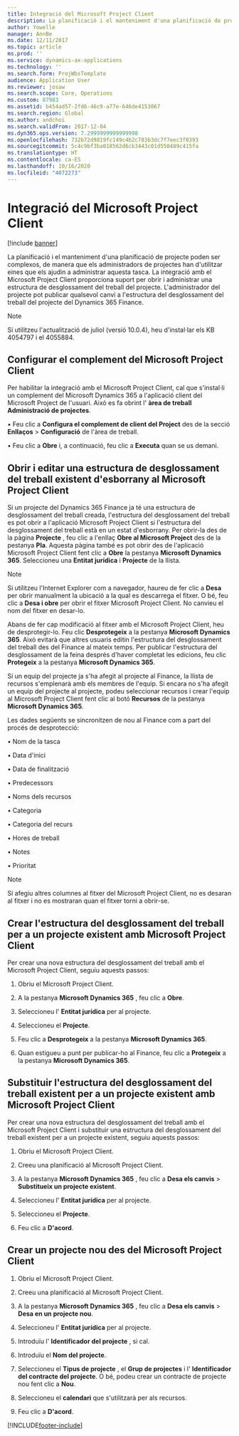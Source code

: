 ```yaml
---
title: Integració del Microsoft Project Client
description: La planificació i el manteniment d'una planificació de projecte poden ser complexos, de manera que els administradors de projectes han d'utilitzar eines que els ajudin a administrar aquesta tasca. La integració amb el Microsoft Project Client proporciona suport per obrir i administrar una estructura de desglossament del treball del projecte.
author: Yowelle
manager: AnnBe
ms.date: 12/11/2017
ms.topic: article
ms.prod: ''
ms.service: dynamics-ax-applications
ms.technology: ''
ms.search.form: ProjWbsTemplate
audience: Application User
ms.reviewer: josaw
ms.search.scope: Core, Operations
ms.custom: 87983
ms.assetid: b454ad57-2fd6-46c9-a77e-646de4153067
ms.search.region: Global
ms.author: andchoi
ms.search.validFrom: 2017-12-04
ms.dyn365.ops.version: 7.2999999999999998
ms.openlocfilehash: 732b72d9819fc149c4b2c783b3dc7f7eec3f0393
ms.sourcegitcommit: 5c4c9bf3ba018562d6cb3443c01d550489c415fa
ms.translationtype: HT
ms.contentlocale: ca-ES
ms.lasthandoff: 10/16/2020
ms.locfileid: "4072273"
---
```

# <a name="microsoft-project-client-integration"></a>Integració del Microsoft Project Client

[!include [banner](../includes/banner.md)]

La planificació i el manteniment d'una planificació de projecte poden ser complexos, de manera que els administradors de projectes han d'utilitzar eines que els ajudin a administrar aquesta tasca. La integració amb el Microsoft Project Client proporciona suport per obrir i administrar una estructura de desglossament del treball del projecte. L'administrador del projecte pot publicar qualsevol canvi a l'estructura del desglossament del treball del projecte del Dynamics 365 Finance.

> [!NOTE]
> Si utilitzeu l'actualització de juliol (versió 10.0.4), heu d'instal·lar els KB 4054797 i el 4055884.

## <a name="configure-the-microsoft-project-client-add-in"></a>Configurar el complement del Microsoft Project Client
Per habilitar la integració amb el Microsoft Project Client, cal que s'instal·li un complement del Microsoft Dynamics 365 a l'aplicació client del Microsoft Project de l'usuari. Això es fa obrint l' **àrea de treball Administració de projectes**.

• Feu clic a **Configura el complement de client del Project** des de la secció **Enllaços** > **Configuració** de l'àrea de treball.

• Feu clic a **Obre** i, a continuació, feu clic a **Executa** quan se us demani.

## <a name="open-and-edit-an-existing-draft-work-breakdown-structure-in-microsoft-project-client"></a>Obrir i editar una estructura de desglossament del treball existent d'esborrany al Microsoft Project Client
Si un projecte del Dynamics 365 Finance ja té una estructura de desglossament del treball creada, l'estructura del desglossament del treball es pot obrir a l'aplicació Microsoft Project Client si l'estructura del desglossament del treball està en un estat d'esborrany. Per obrir-la des de la pàgina **Projecte** , feu clic a l'enllaç **Obre al Microsoft Project** des de la pestanya **Pla**. Aquesta pàgina també es pot obrir des de l'aplicació Microsoft Project Client fent clic a **Obre** la pestanya **Microsoft Dynamics 365**. Seleccioneu una **Entitat jurídica** i **Projecte** de la llista.

> [!NOTE]
> Si utilitzeu l'Internet Explorer com a navegador, haureu de fer clic a **Desa** per obrir manualment la ubicació a la qual es descarrega el fitxer. O bé, feu clic a **Desa i obre** per obrir el fitxer Microsoft Project Client. No canvieu el nom del fitxer en desar-lo.

Abans de fer cap modificació al fitxer amb el Microsoft Project Client, heu de desprotegir-lo. Feu clic **Desprotegeix** a la pestanya **Microsoft Dynamics 365**. Això evitarà que altres usuaris editin l'estructura del desglossament del treball des del Finance al mateix temps. Per publicar l'estructura del desglossament de la feina després d'haver completat les edicions, feu clic **Protegeix** a la pestanya **Microsoft Dynamics 365**.

Si un equip del projecte ja s'ha afegit al projecte al Finance, la llista de recursos s'emplenarà amb els membres de l'equip. Si encara no s'ha afegit un equip del projecte al projecte, podeu seleccionar recursos i crear l'equip al Microsoft Project Client fent clic al botó **Recursos** de la pestanya **Microsoft Dynamics 365**. 

Les dades següents se sincronitzen de nou al Finance com a part del procés de desprotecció:

• Nom de la tasca

• Data d'inici

• Data de finalització

• Predecessors

• Noms dels recursos

• Categoria

• Categoria del recurs

• Hores de treball

• Notes

• Prioritat

> [!NOTE]
> Si afegiu altres columnes al fitxer del Microsoft Project Client, no es desaran al fitxer i no es mostraran quan el fitxer torni a obrir-se.

## <a name="create-the-work-breakdown-structure-for-an-existing-project-using-microsoft-project-client"></a>Crear l'estructura del desglossament del treball per a un projecte existent amb Microsoft Project Client
Per crear una nova estructura del desglossament del treball amb el Microsoft Project Client, seguiu aquests passos:


1.  Obriu el Microsoft Project Client.

2.  A la pestanya **Microsoft Dynamics 365** , feu clic a **Obre**.

3.  Seleccioneu l' **Entitat jurídica** per al projecte.

4.  Seleccioneu el **Projecte**.

5.  Feu clic a **Desprotegeix** a la pestanya **Microsoft Dynamics 365**.

6.  Quan estigueu a punt per publicar-ho al Finance, feu clic a **Protegeix** a la pestanya **Microsoft Dynamics 365**.

## <a name="replace-the-existing-work-breakdown-structure-for-an-existing-project-using-microsoft-project-client"></a>Substituir l'estructura del desglossament del treball existent per a un projecte existent amb Microsoft Project Client
Per crear una nova estructura del desglossament del treball amb el Microsoft Project Client i substituir una estructura del desglossament del treball existent per a un projecte existent, seguiu aquests passos:

1.  Obriu el Microsoft Project Client.

2.  Creeu una planificació al Microsoft Project Client.

3.  A la pestanya **Microsoft Dynamics 365** , feu clic a **Desa els canvis** > **Substitueix un projecte existent**.

4.  Seleccioneu l' **Entitat jurídica** per al projecte.

5.  Seleccioneu el **Projecte**.

6.  Feu clic a **D'acord**.

## <a name="create-a-new-project-from-within-microsoft-project-client"></a>Crear un projecte nou des del Microsoft Project Client


1.  Obriu el Microsoft Project Client.

2.  Creeu una planificació al Microsoft Project Client.

3.  A la pestanya **Microsoft Dynamics 365** , feu clic a **Desa els canvis** > **Desa en un projecte nou**.

4.  Seleccioneu l' **Entitat jurídica** per al projecte.

5.  Introduïu l' **Identificador del projecte** , si cal.

6.  Introduïu el **Nom del projecte**.

7.  Seleccioneu el **Tipus de projecte** , el **Grup de projectes** i l' **Identificador del contracte del projecte**. O bé, podeu crear un contracte de projecte nou fent clic a **Nou**.

8.  Seleccioneu el **calendari** que s'utilitzarà per als recursos.

11. Feu clic a **D'acord**.


[!INCLUDE[footer-include](../includes/footer-banner.md)]